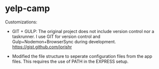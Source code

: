 # yelp-camp

Customizations:
-   GIT + GULP: 
        The original project does not include version control nor a taskrunner.
        I use GIT for version control and Gulp+Nodemon+BrowserSync during 
        development. https://gist.github.com/jorishr

-   Modified the file structure to seperate configuration files from the app 
    files. This requires the use of PATH in the EXPRESS setup. 